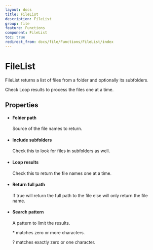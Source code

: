 ```yaml
---
layout: docs
title: FileList
description: FileList
group: file
feature: Functions
component: FileList
toc: true
redirect_from: docs/file/Functions/FileList/index
---
```

FileList
========

FileList returns a list of files from a folder and optionally its subfolders.

Check Loop results to process the files one at a time.

Properties
----------

-  #### Folder path

    Source of the file names to return.

-  #### Include subfolders

    Check this to look for files in subfolders as well.

-  #### Loop results

    Check this to return the file names one at a time.

-  #### Return full path

    If true will return the full path to the file else will only return
    the file name.

-  #### Search pattern

    A pattern to limit the results.

    \* matches zero or more characters.

    ? matches exactly zero or one character.
